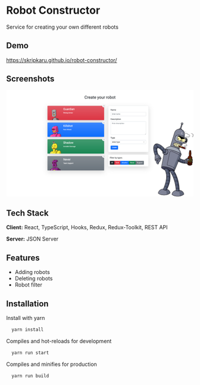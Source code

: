 # Robot Constructor

Service for creating your own different robots

## Demo

<https://skripkaru.github.io/robot-constructor/>

## Screenshots

![App Screenshot](./public/readme.png)

## Tech Stack

**Client:** React, TypeScript, Hooks, Redux, Redux-Toolkit, REST API

**Server:** JSON Server

## Features

- Adding robots
- Deleting robots
- Robot filter

## Installation

Install with yarn

```bash
  yarn install
```

Compiles and hot-reloads for development

```bash
  yarn run start
```

Compiles and minifies for production

```bash
  yarn run build
```
